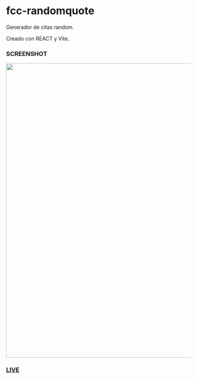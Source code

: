 ﻿# fcc-randomquote

Generador de citas random. 

Creado con REACT y Vite.


<h3>SCREENSHOT</h3>
<div align="center">
    <img src="https://res.cloudinary.com/dca12d5oq/image/upload/v1667746929/Firefox_Screenshot_2022-11-06T15-00-42.981Z_b2dfmp.png" width="800px"</img> 
</div>

<a href="https://fcc-generatequote.netlify.app/" target="_blank"><h3>LIVE</h3></a>
